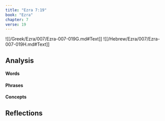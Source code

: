 ```yaml
---
title: "Ezra 7:19"
book: "Ezra"
chapter: 7
verse: 19
---
```

![[/Greek/Ezra/007/Ezra-007-019G.md#Text]]
![[/Hebrew/Ezra/007/Ezra-007-019H.md#Text]]

## Analysis

#### Words

#### Phrases

#### Concepts

## Reflections

